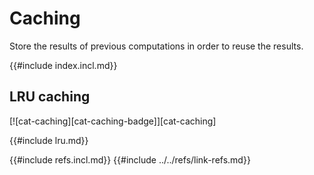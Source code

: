 # Caching

Store the results of previous computations in order to reuse the results.

{{#include index.incl.md}}

## LRU caching

[![cat-caching][cat-caching-badge]][cat-caching]

{{#include lru.md}}

{{#include refs.incl.md}}
{{#include ../../refs/link-refs.md}}
